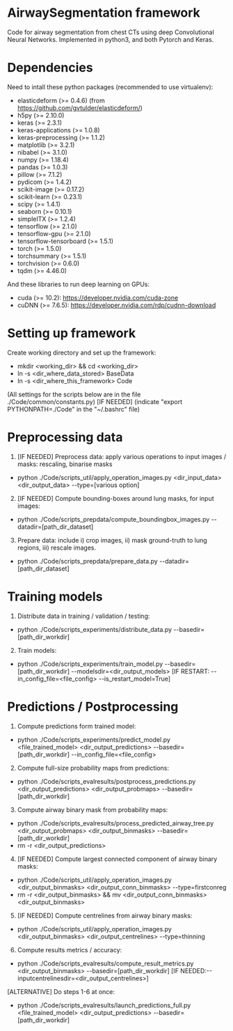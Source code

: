 # AirwaySegmentation framework
Code for airway segmentation from chest CTs using deep Convolutional Neural Networks.
Implemented in python3, and both Pytorch and Keras.

# Dependencies
Need to intall these python packages (recommended to use virtualenv):
- elasticdeform (>= 0.4.6) (from https://github.com/gvtulder/elasticdeform/)
- h5py (>= 2.10.0)
- keras (>= 2.3.1)
- keras-applications (>= 1.0.8)
- keras-preprocessing (>= 1.1.2)
- matplotlib (>= 3.2.1)
- nibabel (>= 3.1.0)
- numpy (>= 1.18.4)
- pandas (>= 1.0.3)
- pillow (>= 7.1.2)
- pydicom (>= 1.4.2)
- scikit-image (>= 0.17.2)
- scikit-learn (>= 0.23.1)
- scipy (>= 1.4.1)
- seaborn (>= 0.10.1)
- simpleITX (>= 1.2.4)
- tensorflow (>= 2.1.0)
- tensorflow-gpu (>= 2.1.0)
- tensorflow-tensorboard (>= 1.5.1)
- torch (>= 1.5.0)
- torchsummary (>= 1.5.1)
- torchvision (>= 0.6.0)
- tqdm (>= 4.46.0)

And these libraries to run deep learning on GPUs:
- cuda (>= 10.2): https://developer.nvidia.com/cuda-zone
- cuDNN (>= 7.6.5): https://developer.nvidia.com/rdp/cudnn-download

# Setting up framework
Create working directory and set up the framework:
- mkdir <working_dir> && cd <working_dir>
- ln -s <dir_where_data_stored> BaseData
- ln -s <dir_where_this_framework> Code

(All settings for the scripts below are in the file ./Code/common/constants.py)
[IF NEEDED] (indicate "export PYTHONPATH=./Code" in the "~/.bashrc" file)

# Preprocessing data
1) [IF NEEDED] Preprocess data: apply various operations to input images / masks: rescaling, binarise masks
- python ./Code/scripts_util/apply_operation_images.py <dir_input_data> <dir_output_data> --type=[various option]

2) [IF NEEDED] Compute bounding-boxes around lung masks, for input images:
- python ./Code/scripts_prepdata/compute_boundingbox_images.py --datadir=[path_dir_dataset]

3) Prepare data: include i) crop images, ii) mask ground-truth to lung regions, iii) rescale images.
- python ./Code/scripts_prepdata/prepare_data.py --datadir=[path_dir_dataset]

# Training models
1) Distribute data in training / validation / testing:
- python ./Code/scripts_experiments/distribute_data.py --basedir=[path_dir_workdir]

2) Train models:
- python ./Code/scripts_experiments/train_model.py --basedir=[path_dir_workdir] --modelsdir=<dir_output_models> [IF RESTART: --in_config_file=<file_config> --is_restart_model=True]

# Predictions / Postprocessing
1) Compute predictions form trained model:
- python ./Code/scripts_experiments/predict_model.py <file_trained_model> <dir_output_predictions> --basedir=[path_dir_workdir] --in_config_file=<file_config>

2) Compute full-size probability maps from predictions:
- python ./Code/scripts_evalresults/postprocess_predictions.py <dir_output_predictions> <dir_output_probmaps> --basedir=[path_dir_workdir]

3) Compute airway binary mask from probability maps:
- python ./Code/scripts_evalresults/process_predicted_airway_tree.py <dir_output_probmaps> <dir_output_binmasks> --basedir=[path_dir_workdir]
- rm -r <dir_output_predictions>

4) [IF NEEDED] Compute largest connected component of airway binary masks:
- python ./Code/scripts_util/apply_operation_images.py <dir_output_binmasks> <dir_output_conn_binmasks> --type=firstconreg
- rm -r <dir_output_binmasks> && mv <dir_output_conn_binmasks> <dir_output_binmasks>

5) [IF NEEDED] Compute centrelines from airway binary masks:
- python ./Code/scripts_util/apply_operation_images.py <dir_output_binmasks> <dir_output_centrelines> --type=thinning

6) Compute results metrics / accuracy:
- python ./Code/scripts_evalresults/compute_result_metrics.py <dir_output_binmasks> --basedir=[path_dir_workdir] [IF NEEDED:--inputcentrelinesdir=<dir_output_centrelines>]

[ALTERNATIVE] Do steps 1-6 at once:
- python ./Code/scripts_evalresults/launch_predictions_full.py <file_trained_model> <dir_output_predictions> --basedir=[path_dir_workdir]